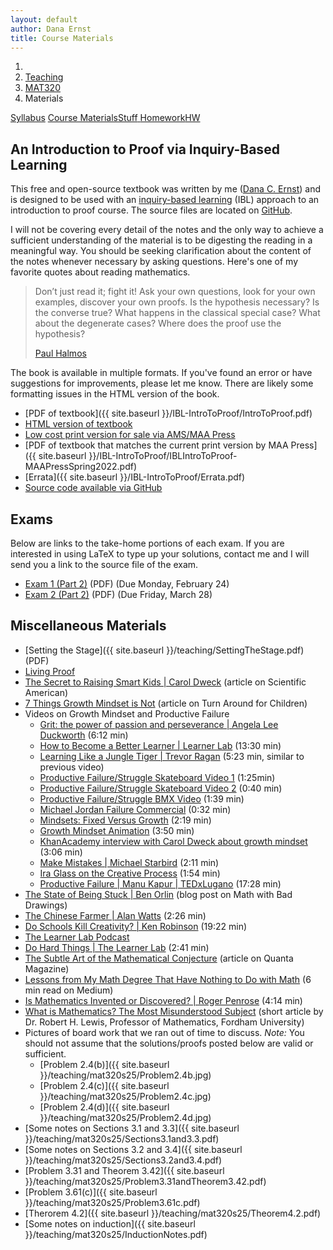 ```yaml
---
layout: default
author: Dana Ernst
title: Course Materials
---
```


<ol class="breadcrumb">
  <li><a href="/"><i class="fa fa-home"></i></a></li>
  <li><a href="/teaching/">Teaching</a></li>
  <li><a href="/teaching/mat320s25">MAT320</a></li>
  <li class="active">Materials</li>
</ol>

<div class="row">
<div class="col-xs-12">
<div class="btn-group btn-group-justified">
<a class="btn btn-default btn-success" href="{{site.baseurl}}/teaching/mat320s25/syllabus/">Syllabus</a>
<a class="btn btn-default btn-primary" href="{{site.baseurl}}/teaching/mat320s25/materials/">
<span class="hidden-xs">Course Materials</span><span class="visible-xs">Stuff</span>
</a>
<a class="btn btn-default btn-warning" href="{{site.baseurl}}/teaching/mat320s25/homework/">
<span class="hidden-xs">Homework</span><span class="visible-xs">HW</span>
</a>
</div>
</div>
</div>

## An Introduction to Proof via Inquiry-Based Learning ##

This free and open-source textbook was written by me ([Dana C. Ernst](http://danaernst.com)) and is designed to be used with an [inquiry-based learning]({{site.baseurl}}/resources/inquiry-based-learning/) (IBL) approach to an introduction to proof course. The source files are located on [GitHub](https://github.com/dcernst/IBL-IntroToProof).

I will not be covering every detail of the notes and the only way to achieve a sufficient understanding of the material is to be digesting the reading in a meaningful way.  You should be seeking clarification about the content of the notes whenever necessary by asking questions.  Here's one of my favorite quotes about reading mathematics.

<blockquote>
  <p>Don’t just read it; fight it! Ask your own questions, look for your own examples, discover your own proofs. Is the hypothesis necessary? Is the converse true? What happens in the classical special case? What about the degenerate cases? Where does the proof use the hypothesis?</p>
  <footer><a href="http://en.wikipedia.org/wiki/Paul_Halmos">Paul Halmos</a></footer>
</blockquote>

The book is available in multiple formats. If you've found an error or have suggestions for improvements, please let me know.  There are likely some formatting issues in the HTML version of the book.

- [PDF of textbook]({{ site.baseurl }}/IBL-IntroToProof/IntroToProof.pdf)
- [HTML version of textbook](https://danaernst.com/IntroToProofViaIBL/)
- [Low cost print version for sale via AMS/MAA Press](https://bookstore.ams.org/text-73/)
- [PDF of textbook that matches the current print version by MAA Press]({{ site.baseurl }}/IBL-IntroToProof/IBLIntroToProof-MAAPressSpring2022.pdf)
- [Errata]({{ site.baseurl }}/IBL-IntroToProof/Errata.pdf)
- [Source code available via GitHub](https://github.com/dcernst/IBL-IntroToProof)

## Exams
Below are links to the take-home portions of each exam. If you are interested in using LaTeX to type up your solutions, contact me and I will send you a link to the source file of the exam.

-  [Exam 1 (Part 2)]({{site.baseurl}}/teaching/mat320s25/320Exam1-Part2.pdf) (PDF) (Due Monday, February 24)
-  [Exam 2 (Part 2)]({{site.baseurl}}/teaching/mat320s25/320Exam2-Part2.pdf) (PDF) (Due Friday, March 28)

## Miscellaneous Materials ##
- [Setting the Stage]({{ site.baseurl }}/teaching/SettingTheStage.pdf) (PDF)
- [Living Proof]({{site.baseurl}}/teaching/LivingProof.pdf)
- [The Secret to Raising Smart Kids &#124; Carol Dweck](https://www.scientificamerican.com/article/the-secret-to-raising-smart-kids1/) (article on Scientific American)
- [7 Things Growth Mindset is Not](https://www.turnaroundusa.org/7-things-growth-mindset-is-not/) (article on Turn Around for Children)
- Videos on Growth Mindset and Productive Failure
    - [Grit: the power of passion and perseverance &#124; Angela Lee Duckworth](https://www.youtube.com/watch?v=H14bBuluwB8) (6:12 min)
    - [How to Become a Better Learner &#124; Learner Lab](https://thelearnerlab.com/portfolio/learning-like-a-jungle-tiger/) (13:30 min)
    - [Learning Like a Jungle Tiger &#124; Trevor Ragan](https://www.youtube.com/watch?v=muoVtDjjonM&feature=youtu.be) (5:23 min, similar to previous video)
    - [Productive Failure/Struggle Skateboard Video 1](https://youtu.be/1QSocgE3yFY?si=gfCfWJ_NHFjWOTZ1) (1:25min)
    - [Productive Failure/Struggle Skateboard Video 2](https://www.instagram.com/p/BzKyyLchuve/) (0:40 min)
    - [Productive Failure/Struggle BMX Video](https://www.youtube.com/watch?v=9brnDOVJWnw) (1:39 min)
    - [Michael Jordan Failure Commercial](https://www.youtube.com/watch?v=JA7G7AV-LT8) (0:32 min)
    - [Mindsets: Fixed Versus Growth](https://www.youtube.com/watch?v=M1CHPnZfFmU) (2:19 min)
    - [Growth Mindset Animation](https://www.youtube.com/watch?v=-_oqghnxBmY) (3:50 min)
    - [KhanAcademy interview with Carol Dweck about growth mindset](https://www.youtube.com/watch?time_continue=1&v=wh0OS4MrN3E) (3:06 min)
    - [Make Mistakes &#124; Michael Starbird](https://www.youtube.com/watch?v=2yYQ-1X2ocU) (2:11 min)
    - [Ira Glass on the Creative Process](https://www.youtube.com/watch?v=PbC4gqZGPSY&feature=youtu.be) (1:54 min)
    - [Productive Failure &#124; Manu Kapur &#124; TEDxLugano](https://www.youtube.com/watch?feature=youtu.be&v=VOKJmg34wME&app=desktop) (17:28 min)
- [The State of Being Stuck &#124; Ben Orlin](https://mathwithbaddrawings.com/2017/09/20/the-state-of-being-stuck/) (blog post on Math with Bad Drawings)
- [The Chinese Farmer &#124; Alan Watts](https://www.youtube.com/watch?feature=share&v=eJShr4VdvxQ&app=desktop) (2:26 min)
- [Do Schools Kill Creativity? &#124; Ken Robinson](https://www.ted.com/talks/ken_robinson_says_schools_kill_creativity?language=en) (19:22 min)
- [The Learner Lab Podcast](https://thelearnerlab.com/podcast/)
- [Do Hard Things &#124; The Learner Lab](https://www.youtube.com/shorts/D2nYV8s6gV4) (2:41 min)
- [The Subtle Art of the Mathematical Conjecture](https://www.quantamagazine.org/the-subtle-art-of-the-mathematical-conjecture-20190507/) (article on Quanta Magazine)
- [Lessons from My Math Degree That Have Nothing to Do with Math](https://medium.com/s/story/6-life-lessons-from-my-math-degree-that-have-nothing-to-do-with-math-d38aba90edfe) (6 min read on Medium)
- [Is Mathematics Invented or Discovered? &#124; Roger Penrose](https://www.youtube.com/watch?v=TKlPj_qGIt8) (4:14 min)
- [What is Mathematics? The Most Misunderstood Subject](http://pi.math.cornell.edu/~noonan/writing/inclass1.pdf) (short article by Dr. Robert H. Lewis, Professor of Mathematics, Fordham University)
- Pictures of board work that we ran out of time to discuss. *Note:* You should not assume that the solutions/proofs posted below are valid or sufficient.
    - [Problem 2.4(b)]({{ site.baseurl }}/teaching/mat320s25/Problem2.4b.jpg)
    - [Problem 2.4(c)]({{ site.baseurl }}/teaching/mat320s25/Problem2.4c.jpg)
    - [Problem 2.4(d)]({{ site.baseurl }}/teaching/mat320s25/Problem2.4d.jpg)
- [Some notes on Sections 3.1 and 3.3]({{ site.baseurl }}/teaching/mat320s25/Sections3.1and3.3.pdf)
- [Some notes on Sections 3.2 and 3.4]({{ site.baseurl }}/teaching/mat320s25/Sections3.2and3.4.pdf)
- [Problem 3.31 and Theorem 3.42]({{ site.baseurl }}/teaching/mat320s25/Problem3.31andTheorem3.42.pdf)
- [Problem 3.61(c)]({{ site.baseurl }}/teaching/mat320s25/Problem3.61c.pdf)
- [Therorem 4.2]({{ site.baseurl }}/teaching/mat320s25/Theorem4.2.pdf)
- [Some notes on induction]({{ site.baseurl }}/teaching/mat320s25/InductionNotes.pdf)